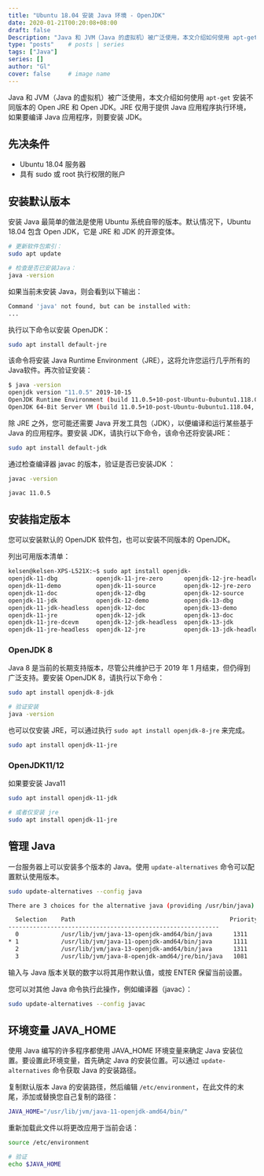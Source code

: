 ```yaml
---
title: "Ubuntu 18.04 安装 Java 环境 - OpenJDK"
date: 2020-01-21T00:20:08+08:00
draft: false
Description: "Java 和 JVM（Java 的虚拟机）被广泛使用，本文介绍如何使用 apt-get 安装不同版本的 Open JRE 和 Open JDK。JRE 仅用于提供 Java 应用程序执行环境，如果要编译 Java 应用程序，则要安装 JDK。"
type: "posts"    # posts | series
tags: ["Java"]
series: []
author: "Gl"
cover: false     # image name
---
```


Java 和 JVM（Java 的虚拟机）被广泛使用，本文介绍如何使用 `apt-get` 安装不同版本的 Open JRE 和 Open JDK。JRE 仅用于提供 Java 应用程序执行环境，如果要编译 Java 应用程序，则要安装 JDK。

## 先决条件

- Ubuntu 18.04 服务器
- 具有 sudo 或 root 执行权限的账户

## 安装默认版本

安装 Java 最简单的做法是使用 Ubuntu 系统自带的版本。默认情况下，Ubuntu 18.04 包含 Open JDK，它是 JRE 和 JDK 的开源变体。

```bash
# 更新软件包索引：
sudo apt update

# 检查是否已安装Java：
java -version
```

如果当前未安装 Java，则会看到以下输出：

```bash
Command 'java' not found, but can be installed with:
...
```

执行以下命令以安装 OpenJDK：

```bash
sudo apt install default-jre
```

该命令将安装 Java Runtime Environment（JRE），这将允许您运行几乎所有的Java软件。再次验证安装：

```bash
$ java -version
openjdk version "11.0.5" 2019-10-15
OpenJDK Runtime Environment (build 11.0.5+10-post-Ubuntu-0ubuntu1.118.04)
OpenJDK 64-Bit Server VM (build 11.0.5+10-post-Ubuntu-0ubuntu1.118.04, mixed mode, sharing)
```

除 JRE 之外，您可能还需要 Java 开发工具包（JDK），以便编译和运行某些基于 Java 的应用程序。要安装 JDK，请执行以下命令，该命令还将安装JRE：

```bash
sudo apt install default-jdk
```

通过检查编译器 javac 的版本，验证是否已安装JDK ：

```bash
javac -version

javac 11.0.5
```

## 安装指定版本

您可以安装默认的 OpenJDK 软件包，也可以安装不同版本的 OpenJDK。

列出可用版本清单：

```bash
kelsen@kelsen-XPS-L521X:~$ sudo apt install openjdk-
openjdk-11-dbg           openjdk-11-jre-zero      openjdk-12-jre-headless  openjdk-13-jre           openjdk-8-jdk-headless
openjdk-11-demo          openjdk-11-source        openjdk-12-jre-zero      openjdk-13-jre-headless  openjdk-8-jre
openjdk-11-doc           openjdk-12-dbg           openjdk-12-source        openjdk-13-jre-zero      openjdk-8-jre-dcevm
openjdk-11-jdk           openjdk-12-demo          openjdk-13-dbg           openjdk-13-source        openjdk-8-jre-headless
openjdk-11-jdk-headless  openjdk-12-doc           openjdk-13-demo          openjdk-8-dbg            openjdk-8-jre-zero
openjdk-11-jre           openjdk-12-jdk           openjdk-13-doc           openjdk-8-demo           openjdk-8-source
openjdk-11-jre-dcevm     openjdk-12-jdk-headless  openjdk-13-jdk           openjdk-8-doc            
openjdk-11-jre-headless  openjdk-12-jre           openjdk-13-jdk-headless  openjdk-8-jdk
```

### OpenJDK 8

Java 8 是当前的长期支持版本，尽管公共维护已于 2019 年 1 月结束，但仍得到广泛支持。要安装 OpenJDK 8，请执行以下命令：

```bash
sudo apt install openjdk-8-jdk

# 验证安装
java -version
```

也可以仅安装 JRE，可以通过执行 `sudo apt install openjdk-8-jre` 来完成。

```bash
sudo apt install openjdk-11-jre
```

### OpenJDK11/12

如果要安装 Java11

```bash
sudo apt install openjdk-11-jdk

# 或者仅安装 jre
sudo apt install openjdk-11-jre
```

## 管理 Java

一台服务器上可以安装多个版本的 Java。使用 `update-alternatives` 命令可以配置默认使用版本。

```bash
sudo update-alternatives --config java

There are 3 choices for the alternative java (providing /usr/bin/java).

  Selection    Path                                            Priority   Status
------------------------------------------------------------
  0            /usr/lib/jvm/java-13-openjdk-amd64/bin/java      1311      auto mode
* 1            /usr/lib/jvm/java-11-openjdk-amd64/bin/java      1111      manual mode
  2            /usr/lib/jvm/java-13-openjdk-amd64/bin/java      1311      manual mode
  3            /usr/lib/jvm/java-8-openjdk-amd64/jre/bin/java   1081      manual mode
```

输入与 Java 版本关联的数字以将其用作默认值，或按 ENTER 保留当前设置。

您可以对其他 Java 命令执行此操作，例如编译器（javac）：

```bash
sudo update-alternatives --config javac
```

## 环境变量 JAVA_HOME

使用 Java 编写的许多程序都使用 JAVA_HOME 环境变量来确定 Java 安装位置。要设置此环境变量，首先确定 Java 的安装位置。可以通过 `update-alternatives` 命令获取 Java 的安装路径。

复制默认版本 Java 的安装路径，然后编辑 `/etc/environment`，在此文件的末尾，添加或替换您自己复制的路径：

```bash
JAVA_HOME="/usr/lib/jvm/java-11-openjdk-amd64/bin/"
```

重新加载此文件以将更改应用于当前会话：

```bash
source /etc/environment

# 验证
echo $JAVA_HOME
```
